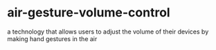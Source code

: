 # air-gesture-volume-control
a technology that allows users to adjust the volume of their devices by making hand gestures in the air 
